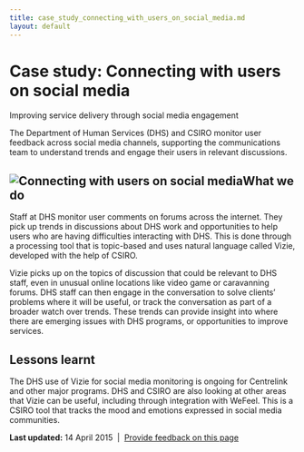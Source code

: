 ```yaml
---
title: case_study_connecting_with_users_on_social_media.md
layout: default
---
```

Case study: Connecting with users on social media
=================================================

Improving service delivery through social media engagement

The Department of Human Services (DHS) and CSIRO monitor user feedback across social media channels, supporting the communications team to understand trends and engage their users in relevant discussions.

![Connecting with users on social media](../sites/g/files/net466/f/styles/large/public/case+delivery.jpg%3Fitok=xG844peF "Connecting with customers on social media")What we do
-------------------------------------------------------------------------------------------------------------------------------------------------------------------------------

Staff at DHS monitor user comments on forums across the internet. They pick up trends in discussions about DHS work and opportunities to help users who are having difficulties interacting with DHS. This is done through a processing tool that is topic-based and uses natural language called Vizie, developed with the help of CSIRO.

Vizie picks up on the topics of discussion that could be relevant to DHS staff, even in unusual online locations like video game or caravanning forums. DHS staff can then engage in the conversation to solve clients’ problems where it will be useful, or track the conversation as part of a broader watch over trends. These trends can provide insight into where there are emerging issues with DHS programs, or opportunities to improve services.

Lessons learnt
--------------

The DHS use of Vizie for social media monitoring is ongoing for Centrelink and other major programs. DHS and CSIRO are also looking at other areas that Vizie can be useful, including through integration with WeFeel. This is a CSIRO tool that tracks the mood and emotions expressed in social media communities. 

**Last updated:** 14 April 2015  |  [Provide feedback on this page](../feedback%3Furl_from=Connectingwithcustomersonsocialmedia.html)

